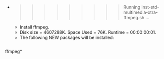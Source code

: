 * >>>>>>>>> Running inst-std-multimedia-xtra-ffmpeg.sh ...
  * Install ffmpeg.
  * Disk size = 4607288K. Space Used = 76K. Runtime = 00:00:00:01.
  * The following NEW packages will be installed:
  ```bash
ffmpeg*
  ```
